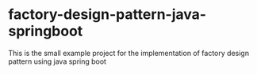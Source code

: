 # factory-design-pattern-java-springboot
This is the small example project for the implementation of factory design pattern using java spring boot
